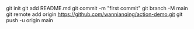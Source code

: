 git init
git add README.md
git commit -m "first commit"
git branch -M main
git remote add origin https://github.com/wannianqing/action-demo.git
git push -u origin main